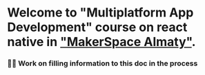 # Welcome to "Multiplatform App Development" course on react native in ["MakerSpace Almaty"](https://www.facebook.com/AmSpaceAlmaty).

### 👷‍♂️ Work on filling information to this doc in the process 
